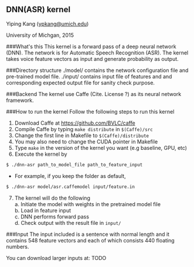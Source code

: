 ## DNN(ASR) kernel

Yiping Kang (ypkang@umich.edu)

University of Michgan, 2015

###What's this
This kernel is a forward pass of a deep neural network (DNN).
The network is for Automatic Speech Recognition (ASR).
The kernel takes voice feature vectors as input and generate probability as output.

###Directory structure
./model/ contains the network configuration file and pre-trained model file.
./input/ contains input file of features and and corresponding expected output file for sanity check purpose.

###Backend
The kernel use Caffe (Cite. License ?) as its neural network framework.

###How to run the kernel
Follow the following steps to run this kernel  
1. Download Caffe at https://github.com/BVLC/caffe  
2. Compile Caffe by typing `make distribute` in `$(Caffe)/src`  
3. Change the first line in Makefile to `$(Caffe)/distribute`  
4. You may also need to change the CUDA pointer in Makefile  
5. Type `make` in the version of the kernel you want (e.g baseline, GPU, etc)  
6. Execute the kernel by  
```bash
$ ./dnn-asr path_to_model_file path_to_feature_input
```
- For example, if you keep the folder as default,  
```bash
$ ./dnn-asr model/asr.caffemodel input/feature.in
```
7. The kernel will do the following  
    a. Initiate the model with weights in the pretrained model file  
    b. Load in feature input  
    c. DNN performs forward pass  
    d. Check output with the result file in `input/`   

###Input
The input included is a sentence with normal length and it contains 548 feature vectors and each of which consists 440 floating numbers.

You can download larger inputs at:
TODO
